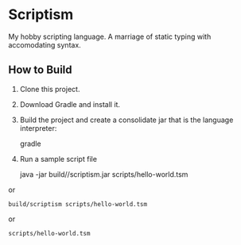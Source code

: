 # Scriptism

My hobby scripting language. A marriage of static typing with accomodating syntax.

## How to Build
1. Clone this project.
2. Download Gradle and install it.
3. Build the project and create a consolidate jar that is the language
   interpreter:

    gradle

4. Run a sample script file

    java -jar build//scriptism.jar scripts/hello-world.tsm

or

    build/scriptism scripts/hello-world.tsm

or

    scripts/hello-world.tsm

